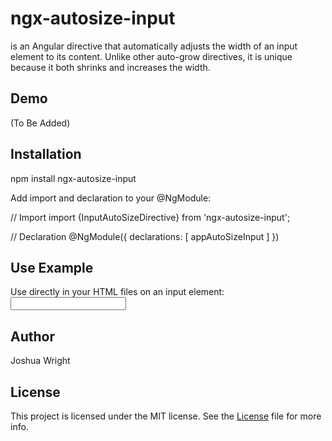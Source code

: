 # ngx-autosize-input
is an Angular directive that automatically adjusts the width of an input element to its content. Unlike other auto-grow directives, it is unique because it both shrinks and increases the width.

## Demo
(To Be Added)

## Installation
npm install ngx-autosize-input

Add import and declaration to your @NgModule:

// Import
import {InputAutoSizeDirective} from 'ngx-autosize-input';

// Declaration
@NgModule({
  declarations: [
    appAutoSizeInput
  ]
})

## Use Example
Use directly in your HTML files on an input element:
<input appAutoSizeInput>

## Author
Joshua Wright

## License
This project is licensed under the MIT license. See the [License](LICENSE) file for more info.
